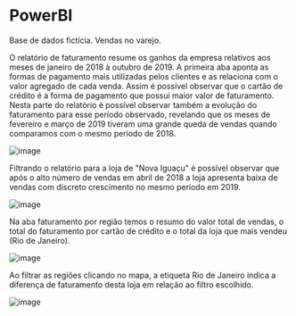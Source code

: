 # PowerBI
Base de dados fictícia. Vendas no varejo.

O relatório de faturamento resume os ganhos da empresa relativos aos meses de janeiro de 2018 à outubro de 2019. A primeira aba aponta as formas de pagamento mais utilizadas
pelos clientes e as relaciona com o valor agregado de cada venda. Assim é possível observar que o cartão de crédito é a forma de pagamento que possui maior valor de faturamento.
Nesta parte do relatório é possível observar também a evolução do faturamento para esse período observado, revelando que os meses de fevereiro e março de 2019 tiveram uma 
grande queda de vendas quando comparamos com o mesmo período de 2018.

![image](https://user-images.githubusercontent.com/105392322/194749608-ccf7fa52-9a34-420e-8723-20d27602775c.png)

Filtrando o relatório para a loja de "Nova Iguaçu" é possível observar que após o alto número de vendas em abril de 2018 a loja apresenta baixa de vendas com discreto 
crescimento no mesmo período em 2019.

![image](https://user-images.githubusercontent.com/105392322/194750277-759485d1-38b0-4ac0-b184-e019622b33f8.png)

Na aba faturamento por região temos o resumo do valor total de vendas, o total do faturamento por cartão de crédito e o total da loja que mais vendeu (Rio de Janeiro).

![image](https://user-images.githubusercontent.com/105392322/194750415-122480f7-7a02-4fe3-84fe-ea1e152b5c9a.png)

Ao filtrar as regiões clicando no mapa, a etiqueta Rio de Janeiro indica a diferença de faturamento desta loja em relação ao filtro escolhido.

![image](https://user-images.githubusercontent.com/105392322/194750573-729e4c25-1f32-4f9e-8986-e7a868da60a2.png)

